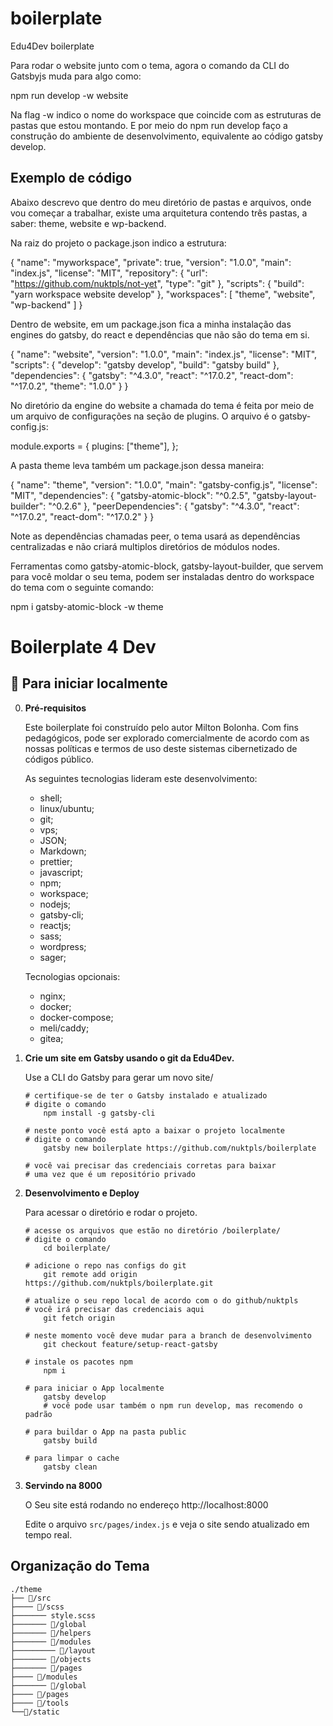 # boilerplate

Edu4Dev boilerplate

Para rodar o website junto com o tema, agora o comando da CLI do Gatsbyjs muda para algo como:

npm run develop -w website

Na flag -w indico o nome do workspace que coincide com as estruturas de pastas que estou montando.
E por meio do npm run develop faço a construção do ambiente de desenvolvimento, equivalente ao código gatsby develop.

## Exemplo de código

Abaixo descrevo que dentro do meu diretório de pastas e arquivos, onde vou começar a trabalhar, existe uma arquitetura contendo três pastas, a saber:
theme, website e wp-backend.

Na raiz do projeto o package.json indico a estrutura:

{
"name": "myworkspace",
"private": true,
"version": "1.0.0",
"main": "index.js",
"license": "MIT",
"repository": {
"url": "https://github.com/nuktpls/not-yet",
"type": "git"
},
"scripts": {
"build": "yarn workspace website develop"
},
"workspaces": [
"theme",
"website",
"wp-backend"
]
}

Dentro de website, em um package.json fica a minha instalação das engines do gatsby, do react e dependências que não são do tema em si.

{
"name": "website",
"version": "1.0.0",
"main": "index.js",
"license": "MIT",
"scripts": {
"develop": "gatsby develop",
"build": "gatsby build"
},
"dependencies": {
"gatsby": "^4.3.0",
"react": "^17.0.2",
"react-dom": "^17.0.2",
"theme": "1.0.0"
}
}

No diretório da engine do website a chamada do tema é feita por meio de um arquivo de configurações na seção de plugins. O arquivo é o gatsby-config.js:

module.exports = {
plugins: ["theme"],
};

A pasta theme leva também um package.json dessa maneira:

{
"name": "theme",
"version": "1.0.0",
"main": "gatsby-config.js",
"license": "MIT",
"dependencies": {
"gatsby-atomic-block": "^0.2.5",
"gatsby-layout-builder": "^0.2.6"
},
"peerDependencies": {
"gatsby": "^4.3.0",
"react": "^17.0.2",
"react-dom": "^17.0.2"
}
}

Note as dependências chamadas peer, o tema usará as dependências centralizadas e não criará multiplos diretórios de módulos nodes.

Ferramentas como gatsby-atomic-block, gatsby-layout-builder, que servem para você moldar o seu tema, podem ser instaladas dentro do workspace do tema com o seguinte comando:

npm i gatsby-atomic-block -w theme

# Boilerplate 4 Dev

## 🚀 Para iniciar localmente

0.  **Pré-requisitos**

    Este boilerplate foi construído pelo autor Milton Bolonha. Com fins pedagógicos, pode ser explorado comercialmente de acordo com as nossas políticas e termos de uso deste sistemas cibernetizado de códigos público.

    As seguintes tecnologias lideram este desenvolvimento:

    - shell;
    - linux/ubuntu;
    - git;
    - vps;
    - JSON;
    - Markdown;
    - prettier;
    - javascript;
    - npm;
    - workspace;
    - nodejs;
    - gatsby-cli;
    - reactjs;
    - sass;
    - wordpress;
    - sager;

    Tecnologias opcionais:

    - nginx;
    - docker;
    - docker-compose;
    - meli/caddy;
    - gitea;

1.  **Crie um site em Gatsby usando o git da Edu4Dev.**

    Use a CLI do Gatsby para gerar um novo site/

    ```shell
    # certifique-se de ter o Gatsby instalado e atualizado
    # digite o comando
    	npm install -g gatsby-cli

    # neste ponto você está apto a baixar o projeto localmente
    # digite o comando
    	gatsby new boilerplate https://github.com/nuktpls/boilerplate

    # você vai precisar das credenciais corretas para baixar
    # uma vez que é um repositório privado

    ```

2.  **Desenvolvimento e Deploy**

    Para acessar o diretório e rodar o projeto.

    ```shell
    # acesse os arquivos que estão no diretório /boilerplate/
    # digite o comando
        cd boilerplate/

    # adicione o repo nas configs do git
        git remote add origin https://github.com/nuktpls/boilerplate.git

    # atualize o seu repo local de acordo com o do github/nuktpls
    # você irá precisar das credenciais aqui
        git fetch origin

    # neste momento você deve mudar para a branch de desenvolvimento
        git checkout feature/setup-react-gatsby

    # instale os pacotes npm
        npm i

    # para iniciar o App localmente
        gatsby develop
    	# você pode usar também o npm run develop, mas recomendo o padrão

    # para buildar o App na pasta public
        gatsby build

    # para limpar o cache
        gatsby clean
    ```

3.  **Servindo na 8000**

    O Seu site está rodando no endereço http://localhost:8000

    Edite o arquivo `src/pages/index.js` e veja o site sendo atualizado em tempo real.

## Organização do Tema

    ./theme
    ├── 📂/src
    ├──── 📂/scss
    ├─────── style.scss
    ├─────── 📂/global
    ├─────── 📂/helpers
    ├─────── 📂/modules
    ├───────── 📂/layout
    ├─────── 📂/objects
    ├─────── 📂/pages
    ├──── 📂/modules
    ├─────── 📂/global
    ├──── 📂/pages
    ├──── 📂/tools
    └──📂/static
